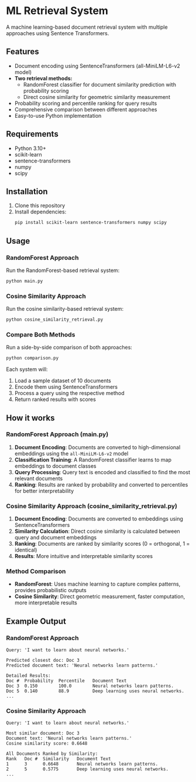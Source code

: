 # ML Retrieval System

A machine learning-based document retrieval system with multiple approaches using Sentence Transformers.

## Features

- Document encoding using SentenceTransformers (all-MiniLM-L6-v2 model)
- **Two retrieval methods:**
  - RandomForest classifier for document similarity prediction with probability scoring
  - Direct cosine similarity for geometric similarity measurement
- Probability scoring and percentile ranking for query results
- Comprehensive comparison between different approaches
- Easy-to-use Python implementation

## Requirements

- Python 3.10+
- scikit-learn
- sentence-transformers
- numpy
- scipy

## Installation

1. Clone this repository
2. Install dependencies:
   ```bash
   pip install scikit-learn sentence-transformers numpy scipy
   ```

## Usage

### RandomForest Approach
Run the RandomForest-based retrieval system:
```bash
python main.py
```

### Cosine Similarity Approach
Run the cosine similarity-based retrieval system:
```bash
python cosine_similarity_retrieval.py
```

### Compare Both Methods
Run a side-by-side comparison of both approaches:
```bash
python comparison.py
```

Each system will:
1. Load a sample dataset of 10 documents
2. Encode them using SentenceTransformers
3. Process a query using the respective method
4. Return ranked results with scores

## How it works

### RandomForest Approach (main.py)
1. **Document Encoding**: Documents are converted to high-dimensional embeddings using the `all-MiniLM-L6-v2` model
2. **Classification Training**: A RandomForest classifier learns to map embeddings to document classes
3. **Query Processing**: Query text is encoded and classified to find the most relevant documents
4. **Ranking**: Results are ranked by probability and converted to percentiles for better interpretability

### Cosine Similarity Approach (cosine_similarity_retrieval.py)
1. **Document Encoding**: Documents are converted to embeddings using SentenceTransformers
2. **Similarity Calculation**: Direct cosine similarity is calculated between query and document embeddings
3. **Ranking**: Documents are ranked by similarity scores (0 = orthogonal, 1 = identical)
4. **Results**: More intuitive and interpretable similarity scores

### Method Comparison
- **RandomForest**: Uses machine learning to capture complex patterns, provides probabilistic outputs
- **Cosine Similarity**: Direct geometric measurement, faster computation, more interpretable results

## Example Output

### RandomForest Approach
```
Query: 'I want to learn about neural networks.'

Predicted closest doc: Doc 3
Predicted document text: 'Neural networks learn patterns.'

Detailed Results:
Doc #  Probability  Percentile   Document Text
Doc 3  0.150        100.0        Neural networks learn patterns.
Doc 5  0.140        88.9         Deep learning uses neural networks.
...
```

### Cosine Similarity Approach
```
Query: 'I want to learn about neural networks.'

Most similar document: Doc 3
Document text: 'Neural networks learn patterns.'
Cosine similarity score: 0.6648

All Documents Ranked by Similarity:
Rank   Doc #  Similarity   Document Text
1      3      0.6648       Neural networks learn patterns.
2      5      0.5775       Deep learning uses neural networks.
...
```